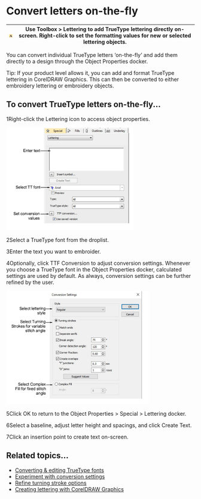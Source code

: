 # Convert letters on-the-fly

| ![Lettering.png](assets/Lettering.png) | Use Toolbox > Lettering to add TrueType lettering directly on-screen. Right-click to set the formatting values for new or selected lettering objects. |
| -------------------------------------- | ----------------------------------------------------------------------------------------------------------------------------------------------------- |

You can convert individual TrueType letters ‘on-the-fly’ and add them directly to a design through the Object Properties docker.

Tip: If your product level allows it, you can add and format TrueType lettering in CorelDRAW Graphics. This can then be converted to either embroidery lettering or embroidery objects.

## To convert TrueType letters on-the-fly...

1Right-click the Lettering icon to access object properties.

![lettering_custom00002.png](assets/lettering_custom00002.png)

2Select a TrueType font from the droplist.

3Enter the text you want to embroider.

4Optionally, click TTF Conversion to adjust conversion settings. Whenever you choose a TrueType font in the Object Properties docker, calculated settings are used by default. As always, conversion settings can be further refined by the user.

![ConversionSettings.png](assets/ConversionSettings.png)

5Click OK to return to the Object Properties > Special > Lettering docker.

6Select a baseline, adjust letter height and spacings, and click Create Text.

7Click an insertion point to create text on-screen.

## Related topics...

- [Converting & editing TrueType fonts](../../Management/custom_fonts/Converting_editing_TrueType_fonts)
- [Experiment with conversion settings](../../Management/custom_fonts/Experiment_with_conversion_settings)
- [Refine turning stroke options](../../Management/custom_fonts/Refine_turning_stroke_options)
- [Creating lettering with CorelDRAW Graphics](../lettering_create/Creating_lettering_with_CorelDRAW_Graphics)
